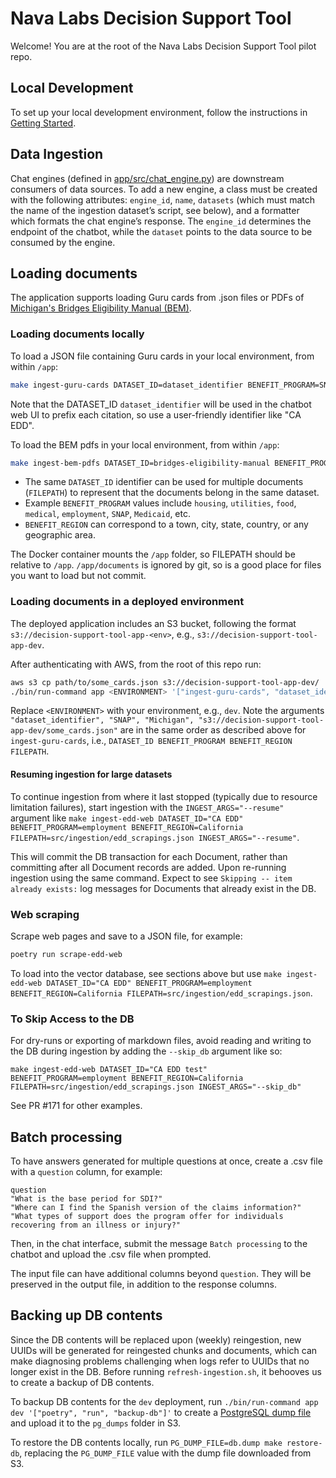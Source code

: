 # Nava Labs Decision Support Tool

Welcome! You are at the root of the Nava Labs Decision Support Tool pilot repo.

## Local Development

To set up your local development environment, follow the instructions in [Getting Started](docs/app/getting-started.md).

## Data Ingestion

Chat engines (defined in [app/src/chat_engine.py](https://github.com/navapbc/labs-decision-support-tool/blob/main/app/src/chat_engine.py)) are downstream consumers of data sources. To add a new engine, a class must be created with the following attributes: `engine_id`, `name`, `datasets` (which must match the name of the ingestion dataset’s script, see below), and a formatter which formats the chat engine’s response.
The `engine_id` determines the endpoint of the chatbot, while the `dataset` points to the data source to be consumed by the engine.

## Loading documents

The application supports loading Guru cards from .json files or PDFs of [Michigan's Bridges Eligibility Manual (BEM)](https://mdhhs-pres-prod.michigan.gov/olmweb/ex/BP/Public/BEM/000.pdf).

### Loading documents locally

To load a JSON file containing Guru cards in your local environment, from within `/app`:

```bash
make ingest-guru-cards DATASET_ID=dataset_identifier BENEFIT_PROGRAM=SNAP BENEFIT_REGION=Michigan FILEPATH=path/to/some_cards.json
```

Note that the DATASET_ID `dataset_identifier` will be used in the chatbot web UI to prefix each citation, so use a user-friendly identifier like "CA EDD".

To load the BEM pdfs in your local environment, from within `/app`:

```bash
make ingest-bem-pdfs DATASET_ID=bridges-eligibility-manual BENEFIT_PROGRAM=multiprogram BENEFIT_REGION=Michigan FILEPATH=path/to/bem_pdfs
```

- The same `DATASET_ID` identifier can be used for multiple documents (`FILEPATH`) to represent that the documents belong in the same dataset.
- Example `BENEFIT_PROGRAM` values include `housing`, `utilities`, `food`, `medical`, `employment`, `SNAP`, `Medicaid`, etc.
- `BENEFIT_REGION` can correspond to a town, city, state, country, or any geographic area.

The Docker container mounts the `/app` folder, so FILEPATH should be relative to `/app`. `/app/documents` is ignored by git, so is a good place for files you want to load but not commit.

### Loading documents in a deployed environment

The deployed application includes an S3 bucket, following the format `s3://decision-support-tool-app-<env>`, e.g., `s3://decision-support-tool-app-dev`.

After authenticating with AWS, from the root of this repo run:

```bash
aws s3 cp path/to/some_cards.json s3://decision-support-tool-app-dev/
./bin/run-command app <ENVIRONMENT> '["ingest-guru-cards", "dataset_identifier", "SNAP", "Michigan", "s3://decision-support-tool-app-dev/some_cards.json"]'
```

Replace `<ENVIRONMENT>` with your environment, e.g., `dev`.
Note the arguments `"dataset_identifier", "SNAP", "Michigan", "s3://decision-support-tool-app-dev/some_cards.json"` are in the same order as described above for `ingest-guru-cards`, i.e., `DATASET_ID BENEFIT_PROGRAM BENEFIT_REGION FILEPATH`.

#### Resuming ingestion for large datasets

To continue ingestion from where it last stopped (typically due to resource limitation failures), start ingestion with the `INGEST_ARGS="--resume"` argument like `make ingest-edd-web DATASET_ID="CA EDD" BENEFIT_PROGRAM=employment BENEFIT_REGION=California FILEPATH=src/ingestion/edd_scrapings.json INGEST_ARGS="--resume"`.

This will commit the DB transaction for each Document, rather than committing after all Document records are added.
Upon re-running ingestion using the same command. Expect to see `Skipping -- item already exists:` log messages for Documents that already exist in the DB.

### Web scraping

Scrape web pages and save to a JSON file, for example: 
```sh
poetry run scrape-edd-web
```

To load into the vector database, see sections above but use `make ingest-edd-web DATASET_ID="CA EDD" BENEFIT_PROGRAM=employment BENEFIT_REGION=California FILEPATH=src/ingestion/edd_scrapings.json`.


### To Skip Access to the DB

For dry-runs or exporting of markdown files, avoid reading and writing to the DB during ingestion by adding the `--skip_db` argument like so:
```
make ingest-edd-web DATASET_ID="CA EDD test" BENEFIT_PROGRAM=employment BENEFIT_REGION=California FILEPATH=src/ingestion/edd_scrapings.json INGEST_ARGS="--skip_db"
```

See PR #171 for other examples.


## Batch processing

To have answers generated for multiple questions at once, create a .csv file with a `question` column, for example:

```
question
"What is the base period for SDI?"
"Where can I find the Spanish version of the claims information?"
"What types of support does the program offer for individuals recovering from an illness or injury?"
```

Then, in the chat interface, submit the message `Batch processing` to the chatbot and upload the .csv file when prompted.

The input file can have additional columns beyond `question`. They will be preserved in the output file, in addition to the response columns.

## Backing up DB contents

Since the DB contents will be replaced upon (weekly) reingestion, new UUIDs will be generated for reingested chunks and documents, which can make diagnosing problems challenging when logs refer to UUIDs that no longer exist in the DB. Before running `refresh-ingestion.sh`, it behooves us to create a backup of DB contents.

To backup DB contents for the `dev` deployment, run `./bin/run-command app dev '["poetry", "run", "backup-db"]'` to create a [PostgreSQL dump file](https://www.postgresql.org/docs/current/backup-dump.html) and upload it to the `pg_dumps` folder in S3.

To restore the DB contents locally, run `PG_DUMP_FILE=db.dump make restore-db`, replacing the `PG_DUMP_FILE` value with the dump file downloaded from S3.
